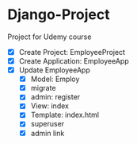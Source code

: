 # Django-Project

Project for Udemy course

- [x] Create Project: EmployeeProject
- [x] Create Application: EmployeeApp
- [x] Update EmployeeApp
  - [x] Model: Employ
  - [x] migrate
  - [x] admin: register
  - [x] View: index
  - [x] Template: index.html
  - [x] superuser
  - [x] admin link
